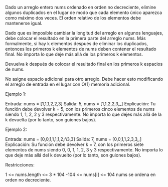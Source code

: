 Dado un arreglo entero nums ordenado en orden no decreciente, elimine algunos duplicados en el lugar de modo que cada elemento único aparezca como máximo dos veces. El orden relativo de los elementos debe mantenerse igual.

Dado que es imposible cambiar la longitud del arreglo en algunos lenguajes, debe colocar el resultado en la primera parte del arreglo nums. Más formalmente, si hay k elementos después de eliminar los duplicados, entonces los primeros k elementos de nums deben contener el resultado final. No importa lo que deje más allá de los primeros k elementos.

Devuelva k después de colocar el resultado final en los primeros k espacios de nums.

No asigne espacio adicional para otro arreglo. Debe hacer esto modificando el arreglo de entrada en el lugar con O(1) memoria adicional.

Ejemplo 1:

Entrada: nums = [1,1,1,2,2,3]
Salida: 5, nums = [1,1,2,2,3,_]
Explicación: Tu función debe devolver k = 5, con los primeros cinco elementos de nums siendo 1, 1, 2, 2 y 3 respectivamente.
No importa lo que dejes más allá de la k devuelta (por lo tanto, son guiones bajos).

Ejemplo 2:

Entrada: nums = [0,0,1,1,1,1,2,ñ3,3]
Salida: 7, nums = [0,0,1,1,2,3,3,_,_]
Explicación: Su función debe devolver k = 7, con los primeros siete elementos de nums siendo 0, 0, 1, 1, 2, 3 y 3 respectivamente.
No importa lo que deje más allá del k devuelto (por lo tanto, son guiones bajos).

Restricciones:

1 <= nums.length <= 3 * 104
-104 <= nums[i] <= 104
nums se ordena en orden no decreciente.